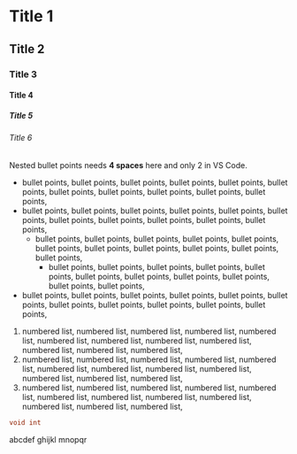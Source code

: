 # Title 1
## Title 2
### Title 3
#### Title 4
##### Title 5
###### Title 6

Nested bullet points needs **4 spaces** here and only 2 in VS Code.

- bullet points, bullet points, bullet points, bullet points, bullet points, bullet points, bullet points, bullet points, bullet points, bullet points, bullet points,  
- bullet points, bullet points, bullet points, bullet points, bullet points, bullet points, bullet points, bullet points, bullet points, bullet points, bullet points,  
    - bullet points, bullet points, bullet points, bullet points, bullet points, bullet points, bullet points, bullet points, bullet points, bullet points, bullet points,  
      - bullet points, bullet points, bullet points, bullet points, bullet points, bullet points, bullet points, bullet points, bullet points, bullet points, bullet points,  
- bullet points, bullet points, bullet points, bullet points, bullet points, bullet points, bullet points, bullet points, bullet points, bullet points, bullet points,  

1. numbered list, numbered list, numbered list, numbered list, numbered list, numbered list, numbered list, numbered list, numbered list, numbered list, numbered list, numbered list, 
1. numbered list, numbered list, numbered list, numbered list, numbered list, numbered list, numbered list, numbered list, numbered list, numbered list, numbered list, numbered list, 
1. numbered list, numbered list, numbered list, numbered list, numbered list, numbered list, numbered list, numbered list, numbered list, numbered list, numbered list, numbered list, 

```csharp
void int
```
abcdef
ghijkl
mnopqr